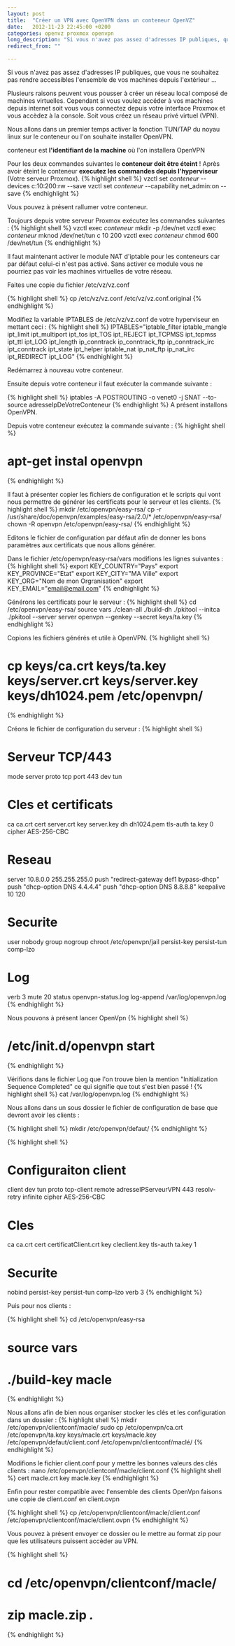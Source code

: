 ```yaml
---
layout: post
title:  "Créer un VPN avec OpenVPN dans un conteneur OpenVZ"
date:   2012-11-23 22:45:00 +0200
categories: openvz proxmox openvpn
long_description: "Si vous n'avez pas assez d'adresses IP publiques, que vous ne souhaitez pas rendre accessibles l'ensemble de vos machines depuis l'extérieur ..."
redirect_from: ""

---
```

Si vous n'avez pas assez d'adresses IP publiques, que vous ne souhaitez pas rendre accessibles l'ensemble de vos machines depuis l'extérieur ...

Plusieurs raisons peuvent vous pousser à créer un réseau local composé de machines virtuelles. Cependant si vous voulez accéder à vos machines depuis internet soit vous vous connectez depuis votre interface Proxmox et vous accèdez à la console. Soit vous créez un réseau privé virtuel (VPN).

Nous allons dans un premier temps activer la fonction TUN/TAP du noyau linux sur le conteneur ou l'on souhaite installer OpenVPN.

conteneur est <strong>l'identifiant de la machine</strong> où l'on installera OpenVPN

Pour les deux commandes suivantes le <strong>conteneur doit être éteint</strong> ! Après avoir éteint le conteneur <strong>executez les commandes depuis l'hyperviseur</strong> (Votre serveur Proxmox).
{% highlight shell %}
vzctl set <em>conteneur</em> --devices c:10:200:rw --save
vzctl set <em>conteneur</em> --capability net_admin:on --save
{% endhighlight %}


Vous pouvez à présent rallumer votre conteneur.

Toujours depuis votre serveur Proxmox exécutez les commandes suivantes :
{% highlight shell %}
vzctl exec <em>conteneur</em> mkdir -p /dev/net vzctl exec <em>conteneur</em>
mknod /dev/net/tun c 10 200
vzctl exec <em>conteneur</em> chmod 600 /dev/net/tun
{% endhighlight %}

Il faut maintenant activer le module NAT d'iptable pour les conteneurs car par défaut celui-ci n'est pas activé. Sans activer ce module vous ne pourriez pas voir les machines virtuelles de votre réseau.

Faites une copie du fichier /etc/vz/vz.conf

{% highlight shell %}
cp /etc/vz/vz.conf /etc/vz/vz.conf.original
{% endhighlight %}

Modifiez la variable IPTABLES de /etc/vz/vz.conf de votre hyperviseur en mettant ceci :
{% highlight shell %}
IPTABLES="iptable_filter iptable_mangle ipt_limit ipt_multiport
ipt_tos ipt_TOS ipt_REJECT ipt_TCPMSS ipt_tcpmss ipt_ttl ipt_LOG
ipt_length ip_conntrack ip_conntrack_ftp ip_conntrack_irc ipt_conntrack
ipt_state ipt_helper iptable_nat ip_nat_ftp ip_nat_irc ipt_REDIRECT
ipt_LOG"
{% endhighlight %}


Redémarrez à nouveau votre conteneur.

Ensuite depuis votre conteneur il faut exécuter la commande suivante :

{% highlight shell %}
iptables -A POSTROUTING -o venet0 -j SNAT --to-source adresseIpDeVotreConteneur
{% endhighlight %}
A présent installons OpenVPN.

Depuis votre conteneur exécutez la commande suivante :
{% highlight shell %}
# apt-get instal openvpn</pre>
{% endhighlight %}

Il faut à présenter copier les fichiers de configuration et le scripts qui vont nous permettre de générer les certificats pour le serveur et les clients.
{% highlight shell %}
mkdir /etc/openvpn/easy-rsa/
cp -r /usr/share/doc/openvpn/examples/easy-rsa/2.0/* /etc/openvpn/easy-rsa/
chown -R openvpn /etc/openvpn/easy-rsa/
{% endhighlight %}

Editons le fichier de configuration par défaut afin de donner les bons paramètres aux certificats que nous allons générer.

Dans le fichier /etc/openvpn/easy-rsa/vars modifions les lignes suivantes :
{% highlight shell %}
export KEY_COUNTRY="Pays"
export KEY_PROVINCE="Etat"
export KEY_CITY="MA Ville"
export KEY_ORG="Nom de mon Orgranisation"
export KEY_EMAIL="email@email.com"
{% endhighlight %}

Générons les certificats pour le serveur :
{% highlight shell %}
cd /etc/openvpn/easy-rsa/
source vars
./clean-all
./build-dh
./pkitool --initca
./pkitool --server server
openvpn --genkey --secret keys/ta.key
{% endhighlight %}

Copions les fichiers générés et utile à OpenVPN.
{% highlight shell %}
# cp keys/ca.crt keys/ta.key keys/server.crt keys/server.key keys/dh1024.pem /etc/openvpn/
{% endhighlight %}

Créons le fichier de configuration du serveur :
{% highlight shell %}
# Serveur TCP/443
mode server
proto tcp
port 443
dev tun
# Cles et certificats
ca ca.crt
cert server.crt
key server.key
dh dh1024.pem
tls-auth ta.key 0
cipher AES-256-CBC
# Reseau
server 10.8.0.0 255.255.255.0
push "redirect-gateway def1 bypass-dhcp"
push "dhcp-option DNS 4.4.4.4"
push "dhcp-option DNS 8.8.8.8"
keepalive 10 120
# Securite
user nobody
group nogroup
chroot /etc/openvpn/jail
persist-key
persist-tun
comp-lzo
# Log
verb 3
mute 20
status openvpn-status.log
log-append /var/log/openvpn.log
{% endhighlight %}

Nous pouvons à présent lancer OpenVpn
{% highlight shell %}
# /etc/init.d/openvpn start
{% endhighlight %}

Vérifions dans le fichier Log que l'on trouve bien la mention "Initialization Sequence Completed" ce qui signifie que tout s'est bien passé !
{% highlight shell %}
cat /var/log/openvpn.log
{% endhighlight %}

Nous allons dans un sous dossier le fichier de configuration de base que devront avoir les clients :

{% highlight shell %}
mkdir /etc/openvpn/defaut/
{% endhighlight %}

{% highlight shell %}
# Configuraiton client
client
dev tun
proto tcp-client
remote adresseIPServeurVPN 443
resolv-retry infinite
cipher AES-256-CBC
# Cles
ca ca.crt
cert certificatClient.crt
key cleclient.key
tls-auth ta.key 1
# Securite
nobind
persist-key
persist-tun
comp-lzo
verb 3
{% endhighlight %}

Puis pour nos clients :

{% highlight shell %}
cd /etc/openvpn/easy-rsa
# source vars
# ./build-key macle
{% endhighlight %}



Nous allons afin de bien nous organiser stocker les clés et les configuration dans un dossier :
{% highlight shell %}
mkdir /etc/openvpn/clientconf/macle/
sudo cp /etc/openvpn/ca.crt /etc/openvpn/ta.key keys/macle.crt keys/macle.key /etc/openvpn/defaut/client.conf /etc/openvpn/clientconf/maclé/
{% endhighlight %}

Modifions le fichier client.conf pour y mettre les bonnes valeurs des clés clients :
nano /etc/openvpn/clientconf/macle/client.conf
{% highlight shell %}
cert macle.crt
key macle.key
{% endhighlight %}

Enfin pour rester compatible avec l'ensemble des clients OpenVpn faisons une copie de client.conf en client.ovpn

{% highlight shell %}
cp  /etc/openvpn/clientconf/macle/client.conf /etc/openvpn/clientconf/macle/client.ovpn
{% endhighlight %}

Vous pouvez à présent envoyer ce dossier ou le mettre au format zip pour que les utilisateurs puissent accèder au VPN.

{% highlight shell %}
# cd /etc/openvpn/clientconf/macle/
# zip macle.zip *.*
{% endhighlight %}
